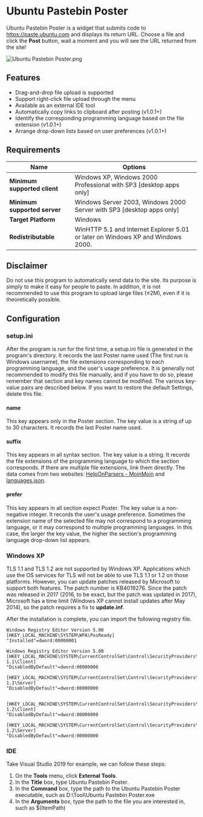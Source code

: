# Ubuntu Pastebin Poster
Ubuntu Pastebin Poster is a widget that submits code to <https://paste.ubuntu.com> and displays its return URL. Choose a file and click the **Post** button, wait a moment and you will see the URL returned from the site! 

![Ubuntu Pastebin Poster.png](https://s2.loli.net/2022/01/23/NbOegxdTc39RIiM.png)


## Features
* Drag-and-drop file upload is supported
* Support right-click file upload through the menu
* Available as an external IDE tool
* Automatically copy links to clipboard after posting (v1.0.1+)
* Identify the corresponding programming language based on the file extension (v1.0.1+)
* Arrange drop-down lists based on user preferences (v1.0.1+)

## Requirements
| Name | Options |
|  ----  | ----  |
| **Minimum supported client**  | Windows XP, Windows 2000 Professional with SP3 [desktop apps only] |
| **Minimum supported server**  | Windows Server 2003, Windows 2000 Server with SP3 [desktop apps only] |
| **Target Platform**  | Windows |
| **Redistributable** | WinHTTP 5.1 and Internet Explorer 5.01 or later on Windows XP and Windows 2000. |


## Disclaimer
Do not use this program to automatically send data to the site. Its purpose is simply to make it easy for people to paste. In addition, it is not recommended to use this program to upload large files (≤2M), even if it is theoretically possible.

## Configuration
### setup.ini
After the program is run for the first time, a setup.ini file is generated in the program's directory. It records the last Poster name used (The first run is Windows username), the file extensions corresponding to each programming language, and the user's usage preference. It is generally not recommended to modify this file manually, and if you have to do so, please remember that section and key names cannot be modified. The various key-value pairs are described below. If you want to restore the default Settings, delete this file.
#### name
This key appears only in the Poster section. The key value is a string of up to 30 characters. It records the last Poster name used.
#### suffix
This key appears in all syntax section. The key value is a string. It records the file extensions of the programming language to which the section corresponds. If there are multiple file extensions, link them directly. The data comes from two websites: [HelpOnParsers - MoinMoin](http://moinmo.in/HelpOnParsers) and [languages.json](https://gist.github.com/aymen-mouelhi/82c93fbcd25f091f2c13faa5e0d61760).
#### prefer
This key appears in all section expect Poster. The key value is a non-negative integer. It records the user's usage preference. Sometimes the extension name of the selected file may not correspond to a programming language, or it may correspond to multiple programming languages. In this case, the larger the key value, the higher the section's programming language drop-down list appears.


### Windows XP
TLS 1.1 and TLS 1.2 are not supported by Windows XP. Applications which use the OS services for TLS will not be able to use TLS 1.1 or 1.2 on those platforms. However, you can update patches released by Microsoft to support both features. The patch number is KB4019276. Since the patch was released in 2017 (2016, to be exact, but the patch was updated in 2017), Microsoft has a time limit (Windows XP cannot install updates after May 2014), so the patch requires a fix to **update.inf**.


After the installation is complete, you can import the following registry file.
```
Windows Registry Editor Version 5.00 
[HKEY_LOCAL_MACHINE\SYSTEM\WPA\PosReady] 
"Installed"=dword:00000001

Windows Registry Editor Version 5.00
[HKEY_LOCAL_MACHINE\SYSTEM\CurrentControlSet\Control\SecurityProviders\SCHANNEL\Protocols\TLS 1.1\Client]
"DisabledByDefault"=dword:00000000

[HKEY_LOCAL_MACHINE\SYSTEM\CurrentControlSet\Control\SecurityProviders\SCHANNEL\Protocols\TLS 1.1\Server]
"DisabledByDefault"=dword:00000000


[HKEY_LOCAL_MACHINE\SYSTEM\CurrentControlSet\Control\SecurityProviders\SCHANNEL\Protocols\TLS 1.2\Client]
"DisabledByDefault"=dword:00000000

[HKEY_LOCAL_MACHINE\SYSTEM\CurrentControlSet\Control\SecurityProviders\SCHANNEL\Protocols\TLS 1.2\Server]
"DisabledByDefault"=dword:00000000
```

### IDE
Take Visual Studio 2019 for example, we can follow these steps:
1. On the **Tools** menu, click **External Tools**.
2. In the **Title** box, type Ubuntu Pastebin Poster.
3. In the **Command** box, type the path to the Ubuntu Pastebin Poster executable, such as D:\Tool\Ubuntu Pastebin Poster.exe
4. In the **Arguments** box, type the path to the file you are interested in, such as $(ItemPath)